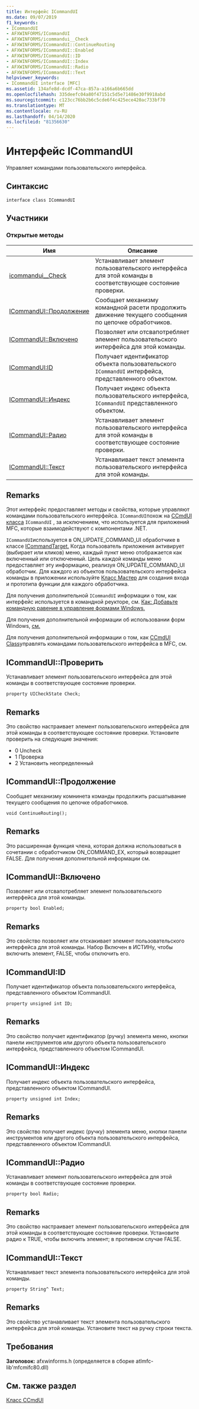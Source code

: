 ```yaml
---
title: Интерфейс ICommandUI
ms.date: 09/07/2019
f1_keywords:
- ICommandUI
- AFXWINFORMS/ICommandUI
- AFXWINFORMS/icommandui__Check
- AFXWINFORMS/ICommandUI::ContinueRouting
- AFXWINFORMS/ICommandUI::Enabled
- AFXWINFORMS/ICommandUI::ID
- AFXWINFORMS/ICommandUI::Index
- AFXWINFORMS/ICommandUI::Radio
- AFXWINFORMS/ICommandUI::Text
helpviewer_keywords:
- ICommandUI interface [MFC]
ms.assetid: 134afe8d-dcdf-47ca-857a-a166a6b665dd
ms.openlocfilehash: 335deefc04a80f47151c5d5e71486e30f9918abd
ms.sourcegitcommit: c123cc76bb2b6c5cde6f4c425ece420ac733bf70
ms.translationtype: MT
ms.contentlocale: ru-RU
ms.lasthandoff: 04/14/2020
ms.locfileid: "81356630"
---
```

# <a name="icommandui-interface"></a>Интерфейс ICommandUI

Управляет командами пользовательского интерфейса.

## <a name="syntax"></a>Синтаксис

```
interface class ICommandUI
```

## <a name="members"></a>Участники

### <a name="public-methods"></a>Открытые методы

|Имя|Описание|
|----------|-----------------|
|[icommandui__Check](#check)|Устанавливает элемент пользовательского интерфейса для этой команды в соответствующее состояние проверки.|
|[ICommandUI::Продолжение](#continuerouting)|Сообщает механизму командной расети продолжить движение текущего сообщения по цепочке обработчиков.|
|[ICommandUI::Включено](#enabled)|Позволяет или отсвапотребляет элемент пользовательского интерфейса для этой команды.|
|[ICommandUI:ID](#id)|Получает идентификатор объекта пользовательского `ICommandUI` интерфейса, представленного объектом.|
|[ICommandUI::Индекс](#index)|Получает индекс объекта пользовательского интерфейса, `ICommandUI` представленного объектом.|
|[ICommandUI::Радио](#radio)|Устанавливает элемент пользовательского интерфейса для этой команды в соответствующее состояние проверки.|
|[ICommandUI::Текст](#text)|Устанавливает текст элемента пользовательского интерфейса для этой команды.|

## <a name="remarks"></a>Remarks

Этот интерфейс предоставляет методы и свойства, которые управляют командами пользовательского интерфейса. `ICommandUI`похож на [CCmdUI класса](../../mfc/reference/ccmdui-class.md) `ICommandUI` , за исключением, что используется для приложений MFC, которые взаимодействуют с компонентами .NET.

`ICommandUI`используется в ON_UPDATE_COMMAND_UI обработчике в классе [ICommandTarget.](../../mfc/reference/icommandtarget-interface.md) Когда пользователь приложения активирует (выбирает или кликов) меню, каждый пункт меню отображается как включенный или отключенный. Цель каждой команды меню предоставляет эту информацию, реализуя ON_UPDATE_COMMAND_UI обработчик. Для каждого из объектов пользовательского интерфейса команды в приложении используйте [Класс Мастер](mfc-class-wizard.md) для создания входа и прототипа функции для каждого обработчика.

Для получения дополнительной `ICommandUI` информации о том, как интерфейс используется в командной реукторе, см. [Как: Добавьте командную равение в управление формами Windows.](../../dotnet/how-to-add-command-routing-to-the-windows-forms-control.md)

Для получения дополнительной информации об использовании форм Windows, [см.](../../dotnet/using-a-windows-form-user-control-in-mfc.md)

Для получения дополнительной информации о том, как [CCmdUI Class](../../mfc/reference/ccmdui-class.md)управлять командами пользовательского интерфейса в MFC, см.

## <a name="icommanduicheck"></a><a name="check"></a>ICommandUI::Проверить

Устанавливает элемент пользовательского интерфейса для этой команды в соответствующее состояние проверки.

```
property UICheckState Check;
```

## <a name="remarks"></a>Remarks

Это свойство настраивает элемент пользовательского интерфейса для этой команды в соответствующее состояние проверки. Установите проверить на следующие значения:

- 0 Uncheck
- 1 Проверка
- 2 Установить неопределенный

## <a name="icommanduicontinuerouting"></a><a name="continuerouting"></a>ICommandUI::Продолжение

Сообщает механизму комнинета команды продолжить расшатывание текущего сообщения по цепочке обработчиков.

```
void ContinueRouting();
```

## <a name="remarks"></a>Remarks

Это расширенная функция члена, которая должна использоваться в сочетании с обработчиком ON_COMMAND_EX, который возвращает FALSE. Для получения дополнительной информации см.

## <a name="icommanduienabled"></a><a name="enabled"></a>ICommandUI::Включено

Позволяет или отсвапотребляет элемент пользовательского интерфейса для этой команды.

```
property bool Enabled;
```

## <a name="remarks"></a>Remarks

Это свойство позволяет или отскакивает элемент пользовательского интерфейса для этой команды. Набор Включен в ИСТИНу, чтобы включить элемент, FALSE, чтобы отключить его.

## <a name="icommanduiid"></a><a name="id"></a>ICommandUI:ID

Получает идентификатор объекта пользовательского интерфейса, представленного объектом ICommandUI.

```
property unsigned int ID;
```

## <a name="remarks"></a>Remarks

Это свойство получает идентификатор (ручку) элемента меню, кнопки панели инструментов или другого объекта пользовательского интерфейса, представленного объектом ICommandUI.

## <a name="icommanduiindex"></a><a name="index"></a>ICommandUI::Индекс

Получает индекс объекта пользовательского интерфейса, представленного объектом ICommandUI.

```
property unsigned int Index;
```

## <a name="remarks"></a>Remarks

Это свойство получает индекс (ручку) элемента меню, кнопки панели инструментов или другого объекта пользовательского интерфейса, представленного объектом ICommandUI.

## <a name="icommanduiradio"></a><a name="radio"></a>ICommandUI::Радио

Устанавливает элемент пользовательского интерфейса для этой команды в соответствующее состояние проверки.

```
property bool Radio;
```

## <a name="remarks"></a>Remarks

Это свойство настраивает элемент пользовательского интерфейса для этой команды в соответствующее состояние проверки. Установите радио к TRUE, чтобы включить элемент; в противном случае FALSE.

## <a name="icommanduitext"></a><a name="text"></a>ICommandUI::Текст

Устанавливает текст элемента пользовательского интерфейса для этой команды.

```
property String^ Text;
```

## <a name="remarks"></a>Remarks

Это свойство устанавливает текст элемента пользовательского интерфейса для этой команды. Установите текст на ручку строки текста.

## <a name="requirements"></a>Требования

**Заголовок:** afxwinforms.h (определяется в сборке atlmfc-lib'mfcmifc80.dll)

## <a name="see-also"></a>См. также раздел

[Класс CCmdUI](../../mfc/reference/ccmdui-class.md)
